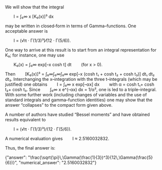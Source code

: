 We will show that the integral

  I = ∫₀∞ x [K₀(x)]³ dx

may be written in closed‐form in terms of Gamma–functions. One acceptable answer is

  I = (√π · Γ(1/3)³)⁄(12 · Γ(5/6)).

One way to arrive at this result is to start from an integral representation for K₀; for instance, one may use

  K₀(x) = ∫₀∞ exp[–x cosh t] dt   (for x > 0).

Then
  [K₀(x)]³ = ∫₀∞∫₀∞∫₀∞ exp[–x (cosh t₁ + cosh t₂ + cosh t₃)] dt₁ dt₂ dt₃.
Interchanging the x–integration with the three t–integrals (which may be justified) one obtains
  I = ∫₀∞ x exp[–αx] dx   with α = cosh t₁+ cosh t₂+ cosh t₃.
Since
  ∫₀∞ x e^(–αx) dx = 1/α²,
one is led to a triple–integral. With some further work (including changes of variables and the use of standard integrals and gamma–function identities) one may show that the answer “collapses” to the compact form given above.

A number of authors have studied “Bessel moments” and have obtained results equivalent to

  I = (√π · Γ(1/3)³)/(12 · Γ(5/6)).

A numerical evaluation gives
  I ≈ 2.5160032832.

Thus, the final answer is:

{"answer": "\\frac{\\sqrt{\\pi}\\,\\Gamma(\\frac{1}{3})^3}{12\\,\\Gamma(\\frac{5}{6})}", "numerical_answer": "2.5160032832"}